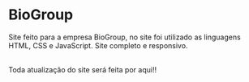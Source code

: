 # BioGroup
Site feito para a empresa BioGroup, no site foi utilizado as linguagens HTML, CSS e JavaScript. Site completo e responsivo.

<br>
Toda atualização do site será feita por aqui!!
